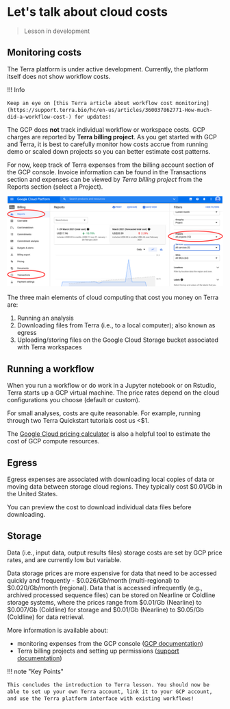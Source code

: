 # Let's talk about cloud costs

> Lesson in development

## Monitoring costs

The Terra platform is under active development. Currently, the platform itself does not show workflow costs.

!!! Info

    Keep an eye on [this Terra article about workflow cost monitoring](https://support.terra.bio/hc/en-us/articles/360037862771-How-much-did-a-workflow-cost-) for updates!

The GCP does **not** track individual workflow or workspace costs. GCP charges are reported by **Terra billing project**. As you get started with GCP and Terra, it is best to carefully monitor how costs accrue from running demo or scaled down projects so you can better estimate cost patterns.

For now, keep track of Terra expenses from the billing account section of the GCP console. Invoice information can be found in the <span class="highlight_txt">Transactions</span> section and expenses can be viewed by *Terra billing project* from the <span class="highlight_txt">Reports</span> section (select a <span class="highlight_txt">Project</span>).

![](./terra-imgs/gcp-billing-tabs.png "billing tabs")

The three main elements of cloud computing that cost you money on Terra are:

1. Running an analysis
2. Downloading files from Terra (i.e., to a local computer); also known as egress
3. Uploading/storing files on the Google Cloud Storage bucket associated with Terra workspaces

## Running a workflow

When you run a workflow or do work in a Jupyter notebook or on Rstudio, Terra starts up a GCP virtual machine. The price rates depend on the cloud configurations you choose (default or custom).

For small analyses, costs are quite reasonable. For example, running through two Terra Quickstart tutorials cost us <$1.

The [Google Cloud pricing calculator](https://cloud.google.com/products/calculator/#id=) is also a helpful tool to estimate the cost of GCP compute resources.

## Egress

Egress expenses are associated with downloading local copies of data or moving data between storage cloud regions. They typically cost $0.01/Gb in the United States.

You can preview the cost to download individual data files before downloading.

## Storage

Data (i.e., input data, output results files) storage costs are set by GCP price rates, and are currently low but variable.

Data storage prices are more expensive for data that need to be accessed quickly and frequently - $0.026/Gb/month (multi-regional) to $0.020/Gb/month (regional). Data that is accessed infrequently (e.g., archived processed sequence files) can be stored on Nearline or Coldline storage systems, where the prices range from $0.01/Gb (Nearline) to $0.007/Gb (Coldline) for storage and $0.01/Gb (Nearline) to $0.05/Gb (Coldline) for data retrieval.

More information is available about:

- monitoring expenses from the GCP console ([GCP documentation](https://cloud.google.com/billing/docs))
- Terra billing projects and setting up permissions ([support documentation](https://support.terra.bio/hc/en-us/articles/360026182251-How-to-set-up-billing-in-Terra))

!!! note "Key Points"

    This concludes the introduction to Terra lesson. You should now be able to set up your own Terra account, link it to your GCP account, and use the Terra platform interface with existing workflows!
